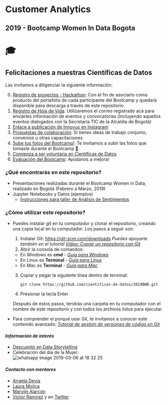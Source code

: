 # Customer Analytics
## 2019 - Bootcamp Women In Data Bogota
   
# :mortar_board:
## Felicitaciones a nuestras Científicas de Datos

Las invitamos a diligenciar la siguiente información:

 0. [Registro de proyectos - Hackathon](https://docs.google.com/forms/d/e/1FAIpQLSeEDVVR9UKHXrkWnW51qtd0SyPsUk0mNIFQTwqr8YSdebtN0A/viewform): Con el fin de asociarlo como producto del portafolio de cada participante del Bootcamp y quedará disponible para descarga a través de este repositorio
 1. [Registro de Hoja de Vida](https://docs.google.com/forms/d/e/1FAIpQLSd7U-gFE0pLaINSmXJcFHBLqxKbq9qCIht0hmjtD5fWVRORcg/viewform): Utilizaremos el correo registrado acá para enviarles información de eventos y convocatorias (incluyendo aquellos eventos dialogados con la Secretaría TIC de la Alcaldía de Bogotá)
 2. [Enlace a publicación de Innovus en Instagram](https://www.instagram.com/p/BvX6U9MHkdV/?utm_source=ig_web_copy_link)
 3. [Propuestas de colaboración](https://docs.google.com/forms/d/e/1FAIpQLSd2AlLjaMqIfLrG5SLn1dyI6bTGlhDDAeCJQKsYyP2gzE7KGg/viewform): Si tienes ideas de trabajo conjunto, convenios u otras capacitaciones
 4. [Sube tus fotos del Bootcamp!](https://1drv.ms/f/s!AjaZ3Ah2Ux55g4U8c8flUXtbbOTZRw): Te invitamos a subir las fotos que tomaste durante el Bootcamp :selfie:
 5. [Comienza a ser voluntaria en Científicas de Datos](https://goo.gl/D7od8t)
 6. [Evaluación del Bootcamp](https://docs.google.com/forms/d/e/1FAIpQLScultwVpR1xMS8kVsn98bwdZMn2Z7I5Ctts3wZ9wRGPc939tg/viewform): Ayúdanos a mejorar 



### ¿Qué encontrarás en este repositorio?
 - Presentaciones realizadas durante el Bootcamp Women in Data, realizado en Bogotá (Febrero a Marzo, 2019)
 - Jupyter Notebooks y Datos (ejemplos)
   - [Instrucciones para taller de Análisis de Sentimientos](http://bit.ly/tallerwomenbog)

### ¿Cómo utilizar este repositorio?

- Puedes instalar git en tu computador y clonar el repositorio, creando una copia local en tu computador. Los pasos a seguir son:
   1. Instalar Git: https://git-scm.com/downloads
         *Puedes apoyarte también en el tutorial [Vídeo: Copiar un repositorio con Git](https://www.youtube.com/watch?v=DUT2DuptycU)*
   2. Abrir la consola de comandos:
     - En Windows es **cmd** - *[Guía para Windows](https://es.wikihow.com/abrir-la-l%C3%ADnea-de-comandos-en-Windows)*
     - En Linux es **Terminal** - *[Guía para Linux](https://xtephan.wordpress.com/2008/11/17/abrir-un-terminal-en-ubuntu-linux/)*
     - En Mac es **Terminal** - *[Guía para Mac](https://es.ccm.net/faq/6484-mac-os-como-abrir-el-terminal)*
   3. Copiar y pegar la siguiente línea dentro de terminal:
   
          git clone https://github.com/cientificas-de-datos/2019BWB.git
     
   4. Presionar la tecla Enter
   
   Después de estos pasos, tendrás una carpeta en tu computador con el nombre de este repositorio y con todos los archivos listos para ejecutar.
      
* Para comprender el porqué usar Git, te invitamos a conocer este contenido avanzado: *[Tutorial de gestión de versiones de código en Git](https://learngitbranching.js.org/)*


#### *Información de interés*
- [Descuento en Data Storytelling](https://www.udemy.com/data-storytelling-now/?couponCode=BOOTCAMP_2019)
- Celebración del día de la Mujer:
![whatsapp image 2019-03-06 at 18 32 25](https://user-images.githubusercontent.com/15584917/53921687-508c4c80-403f-11e9-9293-bb57d257a8d1.jpeg)

#### *Contacto con mentores*
- [Angela Devia](mailto:ing.angela.devia@gmail.com)
- [Laura Mojica](mailto:lc.mojica639@outlook.com)
- [Marylin Alarcón](mailto:marylin-alarcon@live.com)
- [Victor Ramirez](mailto:ramirez.vmanuel@gmail.com) y en [Twitter](https://twitter.com/bikthor)
